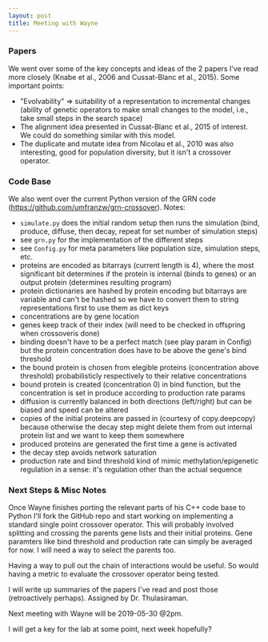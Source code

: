 ```yaml
---
layout: post
title: Meeting with Wayne
---
```


### Papers

We went over some of the key concepts and ideas of the 2 papers I've read more closely (Knabe et al., 2006 and Cussat-Blanc et al., 2015). Some important points:

- "Evolvability" => suitability of a representation to incremental changes (ability of genetic operators to make small changes to the model, i.e., take small steps in the search space)
- The alignment idea presented in Cussat-Blanc et al., 2015 of interest. We could do something similar with this model.
- The duplicate and mutate idea from Nicolau et al., 2010 was also interesting, good for population diversity, but it isn't a crossover operator.


### Code Base

We also went over the current Python version of the GRN code (https://github.com/umfranzw/grn-crossover). Notes:

- `simulate.py` does the initial random setup then runs the simulation (bind, produce, diffuse, then decay, repeat for set number of simulation steps)
- see `grn.py` for the implementation of the different steps
- see `Config.py` for meta parameters like population size, simulation steps, etc.
- proteins are encoded as bitarrays (current length is 4), where the most significant bit determines if the protein is internal (binds to genes) or an output protein (determines resulting program)
- protein dictionaries are hashed by protein encoding but bitarrays are variable and can't be hashed so we have to convert them to string representations first to use them as dict keys
- concentrations are by gene location
- genes keep track of their index (will need to be checked in offspring when crossoveris done)
- binding doesn't have to be a perfect match (see play param in Config) but the protein concentration does have to be above the gene's bind threshold
- the bound protein is chosen from elegible proteins (concentration above threshold) probabilisticly respectively to their relative concentrations
- bound protein is created (concentration 0) in bind function, but the concentration is set in produce according to production rate params
- diffusion is currently balanced in both directions (left/right) but can be biased and speed can be altered
- copies of the initial proteins are passed in (courtesy of copy.deepcopy) because otherwise the decay step might delete them from out internal protein list and we want to keep them somewhere
- produced proteins are generated the first time a gene is activated
- the decay step avoids network saturation
- production rate and bind threshold kind of mimic methylation/epigenetic regulation in a sense: it's regulation other than the actual sequence


### Next Steps & Misc Notes

Once Wayne finishes porting the relevant parts of his C++ code base to Python I'll fork the GitHub repo and start working on implementing a standard single point crossover operator.
This will probably involved splitting and crossing the parents gene lists and their initial proteins.
Gene paramters like bind threshold and production rate can simply be averaged for now.
I will need a way to select the parents too. 

Having a way to pull out the chain of interactions would be useful. 
So would having a metric to evaluate the crossover operator being tested.

I will write up summaries of the papers I've read and post those (retroactively perhaps). Assigned by Dr. Thulasiraman.

Next meeting with Wayne will be 2019-05-30 @2pm.

I will get a key for the lab at some point, next week hopefully?
